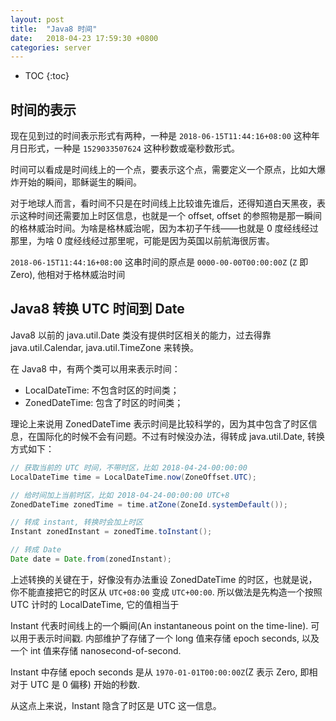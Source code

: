 ```yaml
---
layout: post
title:  "Java8 时间"
date:   2018-04-23 17:59:30 +0800
categories: server
---
```


* TOC
{:toc}


## 时间的表示

现在见到过的时间表示形式有两种，一种是 `2018-06-15T11:44:16+08:00` 这种年月日形式，一种是 `1529033507624` 这种秒数或毫秒数形式。

时间可以看成是时间线上的一个点，要表示这个点，需要定义一个原点，比如大爆炸开始的瞬间，耶稣诞生的瞬间。

对于地球人而言，看时间不只是在时间线上比较谁先谁后，还得知道白天黑夜，表示这种时间还需要加上时区信息，也就是一个 offset, offset 的参照物是那一瞬间的格林威治时间。为啥是格林威治呢，因为本初子午线——也就是 0 度经线经过那里，为啥 0 度经线经过那里呢，可能是因为英国以前航海很厉害。

`2018-06-15T11:44:16+08:00` 这串时间的原点是 `0000-00-00T00:00:00Z` (`Z` 即 Zero), 他相对于格林威治时间


## Java8 转换 UTC 时间到 Date

Java8 以前的 java.util.Date 类没有提供时区相关的能力，过去得靠 java.util.Calendar, java.util.TimeZone 来转换。

在 Java8 中，有两个类可以用来表示时间：
- LocalDateTime: 不包含时区的时间类；
- ZonedDateTime: 包含了时区的时间类；

理论上来说用 ZonedDateTime 表示时间是比较科学的，因为其中包含了时区信息，在国际化的时候不会有问题。不过有时候没办法，得转成 java.util.Date, 转换方式如下：

```java
// 获取当前的 UTC 时间，不带时区，比如 2018-04-24-00:00:00
LocalDateTime time = LocalDateTime.now(ZoneOffset.UTC);

// 给时间加上当前时区，比如 2018-04-24-00:00:00 UTC+8
ZonedDateTime zonedTime = time.atZone(ZoneId.systemDefault());

// 转成 instant, 转换时会加上时区
Instant zonedInstant = zonedTime.toInstant();

// 转成 Date
Date date = Date.from(zonedInstant);
```

上述转换的关键在于，好像没有办法重设 ZonedDateTime 的时区，也就是说，你不能直接把它的时区从 `UTC+08:00` 变成 `UTC+00:00`. 所以做法是先构造一个按照 UTC 计时的 LocalDateTime, 它的值相当于 


Instant 
代表时间线上的一个瞬间(An instantaneous point on the time-line). 可以用于表示时间戳.
内部维护了存储了一个 long 值来存储 epoch seconds, 以及一个 int 值来存储 nanosecond-of-second.

Instant 中存储 epoch seconds 是从 `1970-01-01T00:00:00Z`(Z 表示 Zero, 即相对于 UTC 是 0 偏移) 开始的秒数.

从这点上来说，Instant 隐含了时区是 UTC 这一信息。
